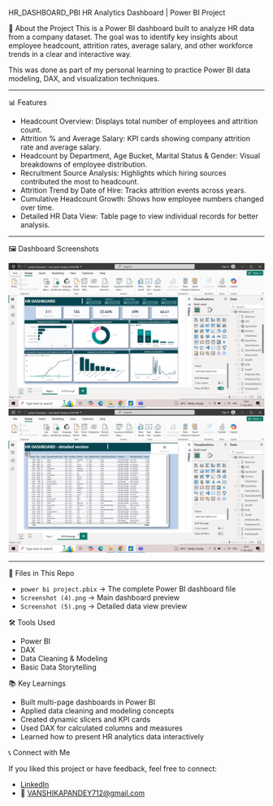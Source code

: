 HR_DASHBOARD_PBI
HR Analytics Dashboard | Power BI Project

 📌 About the Project
This is a Power BI dashboard built to analyze HR data from a company dataset. The goal was to identify key insights about employee headcount, attrition rates, average salary, and other workforce trends in a clear and interactive way.

This was done as part of my personal learning to practice Power BI data modeling, DAX, and visualization techniques.

---

 📊 Features

- Headcount Overview: Displays total number of employees and attrition count.
- Attrition % and Average Salary: KPI cards showing company attrition rate and average salary.
- Headcount by Department, Age Bucket, Marital Status & Gender: Visual breakdowns of employee distribution.
- Recruitment Source Analysis: Highlights which hiring sources contributed the most to headcount.
- Attrition Trend by Date of Hire: Tracks attrition events across years.
- Cumulative Headcount Growth: Shows how employee numbers changed over time.
- Detailed HR Data View: Table page to view individual records for better analysis.

---

 🖼️ Dashboard Screenshots

![Main Dashboard](Screenshot%20(4).png)
![Detailed Data View](Screenshot%20(5).png)

---

📂 Files in This Repo

- `power bi project.pbix` → The complete Power BI dashboard file
- `Screenshot (4).png` → Main dashboard preview
- `Screenshot (5).png` → Detailed data view preview



 🛠️ Tools Used

- Power BI
- DAX
- Data Cleaning & Modeling
- Basic Data Storytelling



 📚 Key Learnings

- Built multi-page dashboards in Power BI
- Applied data cleaning and modeling concepts
- Created dynamic slicers and KPI cards
- Used DAX for calculated columns and measures
- Learned how to present HR analytics data interactively


 📞 Connect with Me

If you liked this project or have feedback, feel free to connect:

- [LinkedIn](https://www.linkedin.com/in/vanshika-pandey-9a8408240/)
- 📧 VANSHIKAPANDEY712@gmail.com




